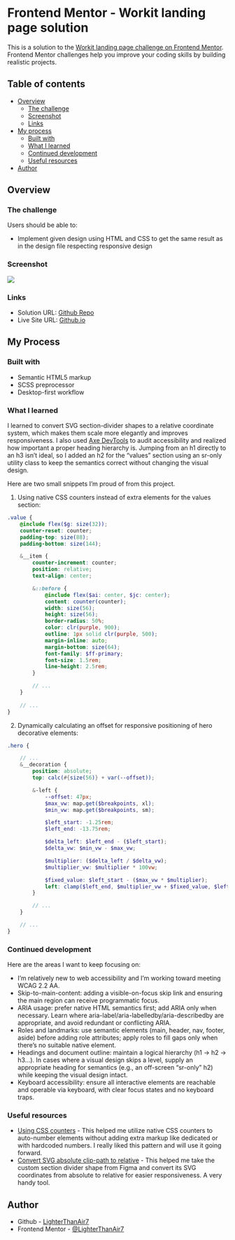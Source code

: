 # Frontend Mentor - Workit landing page solution

This is a solution to the [Workit landing page challenge on Frontend Mentor](https://www.frontendmentor.io/challenges/workit-landing-page-2fYnyle5lu). Frontend Mentor challenges help you improve your coding skills by building realistic projects.

## Table of contents

- [Overview](#overview)
  - [The challenge](#the-challenge)
  - [Screenshot](#screenshot)
  - [Links](#links)
- [My process](#my-process)
  - [Built with](#built-with)
  - [What I learned](#what-i-learned)
  - [Continued development](#continued-development)
  - [Useful resources](#useful-resources)
- [Author](#author)

## Overview
### The challenge

Users should be able to:
- Implement given design using HTML and CSS to get the same result as in the design file respecting responsive design

### Screenshot

![](./screenshot.avif)

### Links

- Solution URL: [Github Repo](https://github.com/LighterThanAir7/fm-workit-landing-page)
- Live Site URL: [Github.io](https://lighterthanair7.github.io/fm-workit-landing-page)

## My Process

### Built with

- Semantic HTML5 markup
- SCSS preprocessor
- Desktop-first workflow

### What I learned

I learned to convert SVG section-divider shapes to a relative coordinate system, which makes them scale more elegantly and improves responsiveness. I also used [Axe DevTools](https://www.deque.com/axe/devtools/) to audit accessibility and realized how important a proper heading hierarchy is. Jumping from an h1 directly to an h3 isn’t ideal, so I added an h2 for the “values” section using an sr-only utility class to keep the semantics correct without changing the visual design.

Here are two small snippets I’m proud of from this project.
1) Using native CSS counters instead of extra <span> elements for the values section:

```scss
.value {
    @include flex($g: size(32));
    counter-reset: counter;
    padding-top: size(88);
    padding-bottom: size(144);

    &__item {
        counter-increment: counter;
        position: relative;
        text-align: center;

        &::before {
            @include flex($ai: center, $jc: center);
            content: counter(counter);
            width: size(56);
            height: size(56);
            border-radius: 50%;
            color: clr(purple, 900);
            outline: 1px solid clr(purple, 500);
            margin-inline: auto;
            margin-bottom: size(64);
            font-family: $ff-primary;
            font-size: 1.5rem;
            line-height: 2.5rem;
        }

        // ...
    }
    
    // ...
}

```

2) Dynamically calculating an offset for responsive positioning of hero decorative elements:

```scss
.hero {

    // ...
    &__decoration {
        position: absolute;
        top: calc(#{size(56)} + var(--offset));

        &-left {
            --offset: 47px;
            $max_vw: map.get($breakpoints, xl);
            $min_vw: map.get($breakpoints, sm);

            $left_start: -1.25rem;
            $left_end: -13.75rem;

            $delta_left: $left_end - ($left_start);
            $delta_vw: $min_vw - $max_vw;

            $multiplier: ($delta_left / $delta_vw);
            $multiplier_vw: $multiplier * 100vw;

            $fixed_value: $left_start - ($max_vw * $multiplier);
            left: clamp($left_end, $multiplier_vw + $fixed_value, $left_start);
        }

        // ...
    }

    // ...
}
```

### Continued development

Here are the areas I want to keep focusing on:
- I’m relatively new to web accessibility and I’m working toward meeting WCAG 2.2 AA.
- Skip-to-main-content: adding a visible-on-focus skip link and ensuring the main region can receive programmatic focus.
- ARIA usage: prefer native HTML semantics first; add ARIA only when necessary. Learn where aria-label/aria-labelledby/aria-describedby are appropriate, and avoid redundant or conflicting ARIA.
- Roles and landmarks: use semantic elements (main, header, nav, footer, aside) before adding role attributes; apply roles to fill gaps only when there’s no suitable native element.
- Headings and document outline: maintain a logical hierarchy (h1 → h2 → h3…). In cases where a visual design skips a level, supply an appropriate heading for semantics (e.g., an off-screen “sr-only” h2) while keeping the visual design intact.
- Keyboard accessibility: ensure all interactive elements are reachable and operable via keyboard, with clear focus states and no keyboard traps.

### Useful resources

- [Using CSS counters](https://developer.mozilla.org/en-US/docs/Web/CSS/CSS_counter_styles/Using_CSS_counters) - This helped me utilize native CSS counters to auto-number elements without adding extra markup like dedicated <span> or <div> with hardcoded numbers. I really liked this pattern and will use it going forward.
- [Convert SVG absolute clip-path to relative](https://yoksel.github.io/relative-clip-path/) - This helped me take the custom section divider shape from Figma and convert its SVG coordinates from absolute to relative for easier responsiveness. A very handy tool.

## Author

- Github - [LighterThanAir7](https://github.com/LighterThanAir7)
- Frontend Mentor - [@LighterThanAir7](https://www.frontendmentor.io/profile/LighterThanAir7)